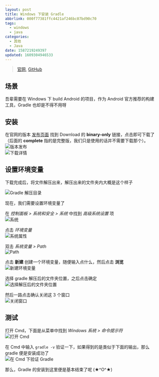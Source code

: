 ```yaml
---
layout: post
title: Windows 下安装 Gradle
abbrlink: 000f77381ffc4421af246bc07bd90c70
tags:
  - windows
  - java
categories:
  - 其他
  - Java
date: 1587219249397
updated: 1609304946533
---
```


> [官网](https://gradle.org), [GitHub](https://github.com/gradle/gradle)

## 场景

吾辈需要在 Windows 下 build Android 的项目，作为 Android 官方推荐的构建工具，Gradle 也却是不得不用呀

## 安装

在官网的版本 [发布页面](https://gradle.org/releases/) 找到 Download 的 **binary-only** 链接，点击即可下载了（后面的 **complete** 指的是完整版，我们只是使用的话并不需要下载那个）。\
![版本发布](https://img.rxliuli.com/20181116203320.png)\
![下载详情](https://img.rxliuli.com/20181116203612.png)

## 设置环境变量

下载完成后，将文件解压出来，解压出来的文件夹内大概是这个样子

![Gradle 解压目录](https://img.rxliuli.com/20181116203858.png)

现在，我们需要设置环境变量了

在 *控制面板 > 系统和安全 > 系统* 中找到 *高级系统设置* 项\
![系统](https://img.rxliuli.com/20181116204013.png)

点击 *环境变量*\
![系统属性](https://img.rxliuli.com/20181116204130.png)

双击 *系统变量 > Path*\
![Path](https://img.rxliuli.com/20181116204344.png)

点击 **新建** 创建一个环境变量，随便输入点什么，然后点击 **浏览**\
![新建环境变量](https://img.rxliuli.com/20181116204638.png)

选择 gradle 解压后的文件夹位置，之后点击确定\
![选择解压后的文件夹位置](https://img.rxliuli.com/20181116205022.png)

然后一路点击确认关闭这 3 个窗口\
![关闭窗口](https://img.rxliuli.com/20181116205528.png)

## 测试

打开 Cmd，下面是从菜单中找到 *Windows 系统 > 命令提示符*\
![打开 Cmd](https://img.rxliuli.com/20181116205716.png)

在 Cmd 中输入 `gradle -v` 验证一下，如果得到的是类似于下面的输出，那么 gradle 便是安装成功了\
![在 Cmd 下验证 Gradle](https://img.rxliuli.com/20181116210006.png)

那么，Gradle 的安装到这里便是基本结束了呢 (★^O^★)
